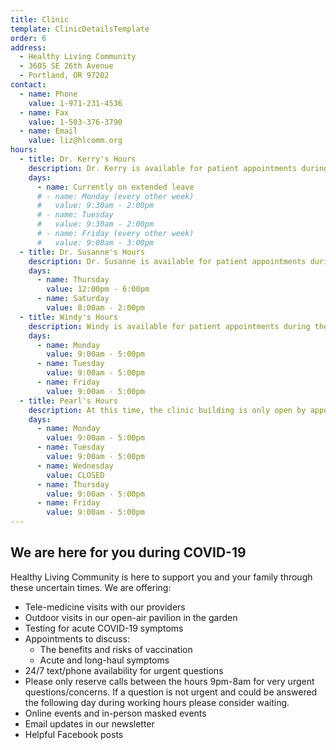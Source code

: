 ```yaml
---
title: Clinic
template: ClinicDetailsTemplate
order: 6
address:
  - Healthy Living Community
  - 3605 SE 26th Avenue
  - Portland, OR 97202
contact:
  - name: Phone
    value: 1-971-231-4536
  - name: Fax
    value: 1-503-376-3790
  - name: Email
    value: liz@hlcomm.org
hours:
  - title: Dr. Kerry's Hours
    description: Dr. Kerry is available for patient appointments during the following hours
    days:
      - name: Currently on extended leave
      # - name: Monday (every other week)
      #   value: 9:30am - 2:00pm
      # - name: Tuesday
      #   value: 9:30am - 2:00pm
      # - name: Friday (every other week)
      #   value: 9:00am - 3:00pm
  - title: Dr. Susanne's Hours
    description: Dr. Susanne is available for patient appointments during the following hours
    days:
      - name: Thursday
        value: 12:00pm - 6:00pm
      - name: Saturday
        value: 8:00am - 2:00pm
  - title: Windy's Hours
    description: Windy is available for patient appointments during the following hours
    days:
      - name: Monday
        value: 9:00am - 5:00pm
      - name: Tuesday
        value: 9:00am - 5:00pm
      - name: Friday
        value: 9:00am - 5:00pm
  - title: Pearl's Hours
    description: At this time, the clinic building is only open by appointment (no walk-in). Please contact Pearl in the Patient Portal to schedule a time to purchase supplements or other services.
    days:
      - name: Monday
        value: 9:00am - 5:00pm
      - name: Tuesday
        value: 9:00am - 5:00pm
      - name: Wednesday
        value: CLOSED
      - name: Thursday
        value: 9:00am - 5:00pm
      - name: Friday
        value: 9:00am - 5:00pm
---
```


<section>

## We are here for you during COVID-19

Healthy Living Community is here to support you and your family through these uncertain times. We are offering:

- Tele-medicine visits with our providers
- Outdoor visits in our open-air pavilion in the garden
- Testing for acute COVID-19 symptoms
- Appointments to discuss:
  - The benefits and risks of vaccination
  - Acute and long-haul symptoms
- 24/7 text/phone availability for urgent questions
- Please only reserve calls between the hours 9pm-8am for very urgent questions/concerns. If a question is not urgent and could be answered the following day during working hours please consider waiting.
- Online events and in-person masked events
- Email updates in our newsletter
- Helpful Facebook posts

</section>
